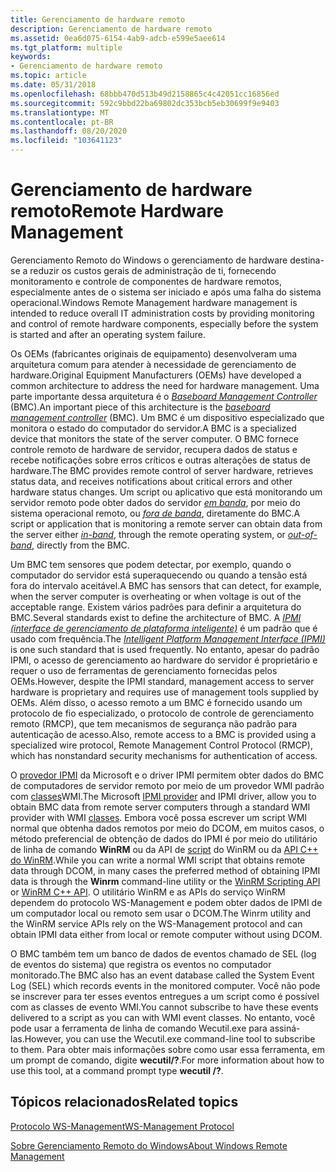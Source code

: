 ```yaml
---
title: Gerenciamento de hardware remoto
description: Gerenciamento de hardware remoto
ms.assetid: 0ea6d075-6154-4ab9-adcb-e599e5aee614
ms.tgt_platform: multiple
keywords:
- Gerenciamento de hardware remoto
ms.topic: article
ms.date: 05/31/2018
ms.openlocfilehash: 68bbb470d513b49d2158865c4c42051cc16856ed
ms.sourcegitcommit: 592c9bbd22ba69802dc353bcb5eb30699f9e9403
ms.translationtype: MT
ms.contentlocale: pt-BR
ms.lasthandoff: 08/20/2020
ms.locfileid: "103641123"
---
```

# <a name="remote-hardware-management"></a><span data-ttu-id="d1cc5-104">Gerenciamento de hardware remoto</span><span class="sxs-lookup"><span data-stu-id="d1cc5-104">Remote Hardware Management</span></span>

<span data-ttu-id="d1cc5-105">Gerenciamento Remoto do Windows o gerenciamento de hardware destina-se a reduzir os custos gerais de administração de ti, fornecendo monitoramento e controle de componentes de hardware remotos, especialmente antes de o sistema ser iniciado e após uma falha do sistema operacional.</span><span class="sxs-lookup"><span data-stu-id="d1cc5-105">Windows Remote Management hardware management is intended to reduce overall IT administration costs by providing monitoring and control of remote hardware components, especially before the system is started and after an operating system failure.</span></span>

<span data-ttu-id="d1cc5-106">Os OEMs (fabricantes originais de equipamento) desenvolveram uma arquitetura comum para atender à necessidade de gerenciamento de hardware.</span><span class="sxs-lookup"><span data-stu-id="d1cc5-106">Original Equipment Manufacturers (OEMs) have developed a common architecture to address the need for hardware management.</span></span> <span data-ttu-id="d1cc5-107">Uma parte importante dessa arquitetura é o [*Baseboard Management Controller*](windows-remote-management-glossary.md) (BMC).</span><span class="sxs-lookup"><span data-stu-id="d1cc5-107">An important piece of this architecture is the [*baseboard management controller*](windows-remote-management-glossary.md) (BMC).</span></span> <span data-ttu-id="d1cc5-108">Um BMC é um dispositivo especializado que monitora o estado do computador do servidor.</span><span class="sxs-lookup"><span data-stu-id="d1cc5-108">A BMC is a specialized device that monitors the state of the server computer.</span></span> <span data-ttu-id="d1cc5-109">O BMC fornece controle remoto de hardware de servidor, recupera dados de status e recebe notificações sobre erros críticos e outras alterações de status de hardware.</span><span class="sxs-lookup"><span data-stu-id="d1cc5-109">The BMC provides remote control of server hardware, retrieves status data, and receives notifications about critical errors and other hardware status changes.</span></span> <span data-ttu-id="d1cc5-110">Um script ou aplicativo que está monitorando um servidor remoto pode obter dados do servidor [*em banda*](windows-remote-management-glossary.md), por meio do sistema operacional remoto, ou [*fora de banda*](windows-remote-management-glossary.md), diretamente do BMC.</span><span class="sxs-lookup"><span data-stu-id="d1cc5-110">A script or application that is monitoring a remote server can obtain data from the server either [*in-band*](windows-remote-management-glossary.md), through the remote operating system, or [*out-of-band*](windows-remote-management-glossary.md), directly from the BMC.</span></span>

<span data-ttu-id="d1cc5-111">Um BMC tem sensores que podem detectar, por exemplo, quando o computador do servidor está superaquecendo ou quando a tensão está fora do intervalo aceitável.</span><span class="sxs-lookup"><span data-stu-id="d1cc5-111">A BMC has sensors that can detect, for example, when the server computer is overheating or when voltage is out of the acceptable range.</span></span> <span data-ttu-id="d1cc5-112">Existem vários padrões para definir a arquitetura do BMC.</span><span class="sxs-lookup"><span data-stu-id="d1cc5-112">Several standards exist to define the architecture of BMC.</span></span> <span data-ttu-id="d1cc5-113">A [*IPMI (interface de gerenciamento de plataforma inteligente)*](windows-remote-management-glossary.md) é um padrão que é usado com frequência.</span><span class="sxs-lookup"><span data-stu-id="d1cc5-113">The [*Intelligent Platform Management Interface (IPMI)*](windows-remote-management-glossary.md) is one such standard that is used frequently.</span></span> <span data-ttu-id="d1cc5-114">No entanto, apesar do padrão IPMI, o acesso de gerenciamento ao hardware do servidor é proprietário e requer o uso de ferramentas de gerenciamento fornecidas pelos OEMs.</span><span class="sxs-lookup"><span data-stu-id="d1cc5-114">However, despite the IPMI standard, management access to server hardware is proprietary and requires use of management tools supplied by OEMs.</span></span> <span data-ttu-id="d1cc5-115">Além disso, o acesso remoto a um BMC é fornecido usando um protocolo de fio especializado, o protocolo de controle de gerenciamento remoto (RMCP), que tem mecanismos de segurança não padrão para autenticação de acesso.</span><span class="sxs-lookup"><span data-stu-id="d1cc5-115">Also, remote access to a BMC is provided using a specialized wire protocol, Remote Management Control Protocol (RMCP), which has nonstandard security mechanisms for authentication of access.</span></span>

<span data-ttu-id="d1cc5-116">O [provedor IPMI](/previous-versions/windows/desktop/ipmiprv/ipmi-provider) da Microsoft e o driver IPMI permitem obter dados do BMC de computadores de servidor remoto por meio de um provedor WMI padrão com [classes](/previous-versions/windows/desktop/ipmiprv/ipmi-provider)WMI.</span><span class="sxs-lookup"><span data-stu-id="d1cc5-116">The Microsoft [IPMI provider](/previous-versions/windows/desktop/ipmiprv/ipmi-provider) and IPMI driver, allow you to obtain BMC data from remote server computers through a standard WMI provider with WMI [classes](/previous-versions/windows/desktop/ipmiprv/ipmi-provider).</span></span> <span data-ttu-id="d1cc5-117">Embora você possa escrever um script WMI normal que obtenha dados remotos por meio do DCOM, em muitos casos, o método preferencial de obtenção de dados do IPMI é por meio do utilitário de linha de comando **WinRM** ou da API de [script](winrm-scripting-api.md) do WinRM ou da [API C++ do WinRM](winrm-c---api.md).</span><span class="sxs-lookup"><span data-stu-id="d1cc5-117">While you can write a normal WMI script that obtains remote data through DCOM, in many cases the preferred method of obtaining IPMI data is through the **Winrm** command-line utility or the [WinRM Scripting API](winrm-scripting-api.md) or [WinRM C++ API](winrm-c---api.md).</span></span> <span data-ttu-id="d1cc5-118">O utilitário WinRM e as APIs do serviço WinRM dependem do protocolo WS-Management e podem obter dados de IPMI de um computador local ou remoto sem usar o DCOM.</span><span class="sxs-lookup"><span data-stu-id="d1cc5-118">The Winrm utility and the WinRM service APIs rely on the WS-Management protocol and can obtain IPMI data either from local or remote computer without using DCOM.</span></span>

<span data-ttu-id="d1cc5-119">O BMC também tem um banco de dados de eventos chamado de SEL (log de eventos do sistema) que registra os eventos no computador monitorado.</span><span class="sxs-lookup"><span data-stu-id="d1cc5-119">The BMC also has an event database called the System Event Log (SEL) which records events in the monitored computer.</span></span> <span data-ttu-id="d1cc5-120">Você não pode se inscrever para ter esses eventos entregues a um script como é possível com as classes de evento WMI.</span><span class="sxs-lookup"><span data-stu-id="d1cc5-120">You cannot subscribe to have these events delivered to a script as you can with WMI event classes.</span></span> <span data-ttu-id="d1cc5-121">No entanto, você pode usar a ferramenta de linha de comando Wecutil.exe para assiná-las.</span><span class="sxs-lookup"><span data-stu-id="d1cc5-121">However, you can use the Wecutil.exe command-line tool to subscribe to them.</span></span> <span data-ttu-id="d1cc5-122">Para obter mais informações sobre como usar essa ferramenta, em um prompt de comando, digite **wecutil/?**.</span><span class="sxs-lookup"><span data-stu-id="d1cc5-122">For more information about how to use this tool, at a command prompt type **wecutil /?**.</span></span>

## <a name="related-topics"></a><span data-ttu-id="d1cc5-123">Tópicos relacionados</span><span class="sxs-lookup"><span data-stu-id="d1cc5-123">Related topics</span></span>

<dl> <dt>

[<span data-ttu-id="d1cc5-124">Protocolo WS-Management</span><span class="sxs-lookup"><span data-stu-id="d1cc5-124">WS-Management Protocol</span></span>](ws-management-protocol.md)
</dt> <dt>

[<span data-ttu-id="d1cc5-125">Sobre Gerenciamento Remoto do Windows</span><span class="sxs-lookup"><span data-stu-id="d1cc5-125">About Windows Remote Management</span></span>](about-windows-remote-management.md)
</dt> </dl>

 

 